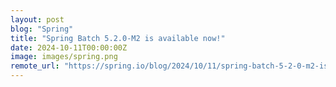 ```yaml
---
layout: post
blog: "Spring"
title: "Spring Batch 5.2.0-M2 is available now!"
date: 2024-10-11T00:00:00Z
image: images/spring.png
remote_url: "https://spring.io/blog/2024/10/11/spring-batch-5-2-0-m2-is-available-now"
---
```


